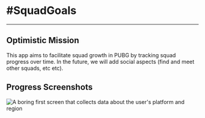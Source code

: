 # \#SquadGoals
---
## Optimistic Mission
This app aims to facilitate squad growth in PUBG by tracking squad progress over time. In the future, we will add social aspects (find and meet other squads, etc etc).

## Progress Screenshots

![A boring first screen that collects data about the user's platform and region]("https://i.imgur.com/1f3wUEm.png")